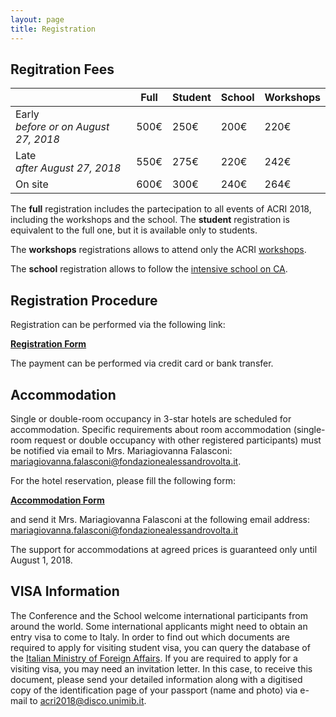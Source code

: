 ```yaml
---
layout: page
title: Registration
---
```


Regitration Fees
----------------

|                                           | Full | Student | School | Workshops |
|-------------------------------------------|------|---------|--------|-----------|
| Early <br> _before or on August 27, 2018_ | 500€ | 250€    | 200€   | 220€      |
| Late <br> _after August 27, 2018_         | 550€ | 275€    | 220€   | 242€      |
| On site                                   | 600€ | 300€    | 240€   | 264€      |

The **full** registration includes the partecipation to all events of ACRI 2018, including the workshops and the school. The **student** registration is equivalent to the full one, but it is available only to students.

The **workshops** registrations allows to attend only the ACRI [workshops](/workshops/).

The **school** registration allows to follow the [intensive school on CA](/school/).

Registration Procedure
----------------------

Registration can be performed via the following link:

**[Registration Form](http://fondazionealessandrovolta.org/acri-2018/)**

The payment can be performed via credit card or bank transfer.

Accommodation
-------------

Single or double-room occupancy in 3-star hotels are scheduled for accommodation. Specific requirements about room accommodation (single-room request or double occupancy with other registered participants) must be notified via email to Mrs. Mariagiovanna Falasconi: [mariagiovanna.falasconi@fondazionealessandrovolta.it](mailto:mariagiovanna.falasconi@fondazionealessandrovolta.it).


For the hotel reservation, please fill the following form:

**[Accommodation Form](/assets/pdf/accommodationACRI2018.pdf)**

and send it Mrs. Mariagiovanna Falasconi at the following email address:  [mariagiovanna.falasconi@fondazionealessandrovolta.it](mariagiovanna.falasconi@fondazionealessandrovolta.it)

The support for accommodations at agreed prices is guaranteed only until August 1, 2018.

VISA Information
----------------

The Conference and the School welcome international participants from around the world. Some international applicants might need to obtain an entry visa to come to Italy. In order to find out which documents are required to apply for visiting student visa, you can query the database of the [Italian Ministry of Foreign Affairs](http://vistoperitalia.esteri.it/home/en). If you are required to apply for a visiting visa, you may need an invitation letter. In this case, to receive this document, please send your detailed information along with a digitised copy of the identification page of your passport (name and photo) via e-mail to [acri2018@disco.unimib.it](mailto:acri2018.disco.unimib.it).
